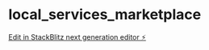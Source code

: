 # local_services_marketplace

[Edit in StackBlitz next generation editor ⚡️](https://stackblitz.com/~/github.com/sarappydev/local_services_marketplace)